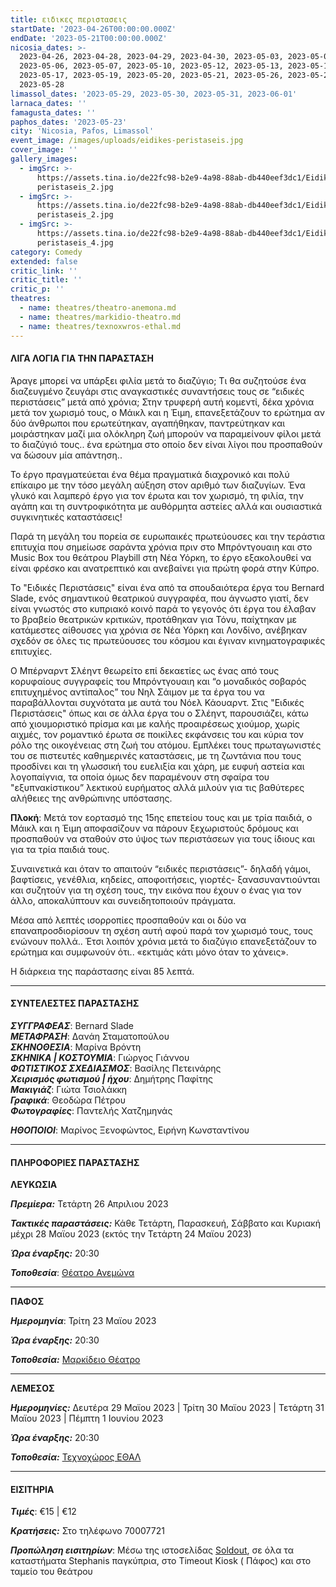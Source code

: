 ```yaml
---
title: ειδικες περιστασεις
startDate: '2023-04-26T00:00:00.000Z'
endDate: '2023-05-21T00:00:00.000Z'
nicosia_dates: >-
  2023-04-26, 2023-04-28, 2023-04-29, 2023-04-30, 2023-05-03, 2023-05-05,
  2023-05-06, 2023-05-07, 2023-05-10, 2023-05-12, 2023-05-13, 2023-05-14,
  2023-05-17, 2023-05-19, 2023-05-20, 2023-05-21, 2023-05-26, 2023-05-27,
  2023-05-28
limassol_dates: '2023-05-29, 2023-05-30, 2023-05-31, 2023-06-01'
larnaca_dates: ''
famagusta_dates: ''
paphos_dates: '2023-05-23'
city: 'Nicosia, Pafos, Limassol'
event_image: /images/uploads/eidikes-peristaseis.jpg
cover_image: ''
gallery_images:
  - imgSrc: >-
      https://assets.tina.io/de22fc98-b2e9-4a98-88ab-db440eef3dc1/Eidikes
      peristaseis_2.jpg
  - imgSrc: >-
      https://assets.tina.io/de22fc98-b2e9-4a98-88ab-db440eef3dc1/Eidikes
      peristaseis_2.jpg
  - imgSrc: >-
      https://assets.tina.io/de22fc98-b2e9-4a98-88ab-db440eef3dc1/Eidikes
      peristaseis_4.jpg
category: Comedy
extended: false
critic_link: ''
critic_title: ''
critic_p: ''
theatres:
  - name: theatres/theatro-anemona.md
  - name: theatres/markidio-theatro.md
  - name: theatres/texnoxwros-ethal.md
---
```


#### ΛΙΓΑ ΛΟΓΙΑ ΓΙΑ ΤΗΝ ΠΑΡΑΣΤΑΣΗ

Άραγε μπορεί να υπάρξει φιλία μετά το διαζύγιο; Τι θα συζητούσε ένα διαζευγμένο ζευγάρι στις αναγκαστικές συναντήσεις τους σε “ειδικές περιστάσεις” μετά από χρόνια; Στην τρυφερή αυτή κομεντί, δέκα χρόνια μετά τον χωρισμό τους, ο Μάικλ και η Έιμη, επανεξετάζουν το ερώτημα αν δύο άνθρωποι που ερωτεύτηκαν, αγαπήθηκαν, παντρεύτηκαν και μοιράστηκαν μαζί μια ολόκληρη ζωή μπορούν να παραμείνουν φίλοι μετά το διαζύγιό τους.. ένα ερώτημα στο οποίο δεν είναι λίγοι που προσπαθούν να δώσουν μία απάντηση..

Το έργο πραγματεύεται ένα θέμα πραγματικά διαχρονικό και πολύ επίκαιρο με την τόσο μεγάλη αύξηση στον αριθμό των διαζυγίων. Ένα γλυκό και λαμπερό έργο για τον έρωτα και τον χωρισμό, τη φιλία, την αγάπη και τη συντροφικότητα με αυθόρμητα αστείες αλλά και ουσιαστικά συγκινητικές καταστάσεις!

Παρά τη μεγάλη του πορεία σε ευρωπαικές πρωτεύουσες και την τεράστια επιτυχία που σημείωσε σαράντα χρόνια πριν στο Μπρόντγουαιη και στο Music Box του θεάτρου Playbill στη Νέα Υόρκη, το έργο εξακολουθεί να είναι φρέσκο και ανατρεπτικό και ανεβαίνει για πρώτη φορά στην Κύπρο.

Το "Ειδικές Περιστάσεις" είναι ένα από τα σπουδαιότερα έργα του Bernard Slade, ενός σημαντικού θεατρικού συγγραφέα, που άγνωστο γιατί, δεν είναι γνωστός στο κυπριακό κοινό παρά το γεγονός ότι έργα του έλαβαν το βραβείο θεατρικών κριτικών, προτάθηκαν για Τόνυ, παίχτηκαν με κατάμεστες αίθουσες για χρόνια σε Νέα Υόρκη και Λονδίνο, ανέβηκαν σχεδόν σε όλες τις πρωτεύουσες του κόσμου και έγιναν κινηματογραφικές επιτυχίες.

Ο Μπέρναρντ Σλέηντ θεωρείτο επί δεκαετίες ως ένας από τους κορυφαίους συγγραφείς του Μπρόντγουαιη και “ο μοναδικός σοβαρός επιτυχημένος αντίπαλος” του Νηλ Σάιμον με τα έργα του να παραβάλλονται συχνότατα με αυτά του Νόελ Κάουαρντ. Στις "Ειδικές Περιστάσεις" όπως και σε άλλα έργα του ο Σλέηντ, παρουσιάζει, κάτω από χιουμοριστικό πρίσμα και με καλής προαιρέσεως χιούμορ, χωρίς αιχμές, τον ρομαντικό έρωτα σε ποικίλες εκφάνσεις του και κύρια τον ρόλο της οικογένειας στη ζωή του ατόμου. Εμπλέκει τους πρωταγωνιστές του σε πιστευτές καθημερινές καταστάσεις, με τη ζωντάνια που τους προσδίνει και τη γλωσσική του ευελιξία και χάρη, με ευφυή αστεία και λογοπαίγνια, τα οποία όμως δεν παραμένουν στη σφαίρα του "εξυπνακίστικου” λεκτικού ευρήματος αλλά μιλούν για τις βαθύτερες αλήθειες της ανθρώπινης υπόστασης.

**Πλοκή**: Μετά τον εορτασμό της 15ης επετείου τους και με τρία παιδιά, ο Μάικλ και η Έιμη αποφασίζουν να πάρουν ξεχωριστούς δρόμους και προσπαθούν να σταθούν στο ύψος των περιστάσεων για τους ίδιους και για τα τρία παιδιά τους.

Συναινετικά και όταν το απαιτούν “ειδικές περιστάσεις”- δηλαδή γάμοι, βαφτίσεις, γενέθλια, κηδείες, αποφοιτήσεις, γιορτές- ξανασυναντιούνται και συζητούν για τη σχέση τους, την εικόνα που έχουν ο ένας για τον άλλο, αποκαλύπτουν και συνειδητοποιούν πράγματα.

Μέσα από λεπτές ισορροπίες προσπαθούν και οι δύο να επαναπροσδιορίσουν τη σχέση αυτή αφού παρά τον χωρισμό τους, τους ενώνουν πολλά.. Έτσι λοιπόν χρόνια μετά το διαζύγιο επανεξετάζουν το ερώτημα και συμφωνούν ότι.. «εκτιμάς κάτι μόνο όταν το χάνεις».

Η διάρκεια της παράστασης είναι 85 λεπτά.

***

#### ΣΥΝΤΕΛΕΣΤΕΣ ΠΑΡΑΣΤΑΣΗΣ

***ΣΥΓΓΡΑΦΕΑΣ***: Bernard Slade\
***ΜΕΤΑΦΡΑΣΗ***: Δανάη Σταματοπούλου\
***ΣΚΗΝΟΘΕΣΙΑ***: Μαρίνα Βρόντη\
***ΣΚΗΝΙΚΑ | ΚΟΣΤΟΥΜΙΑ***: Γιώργος Γιάννου\
***ΦΩΤΙΣΤΙΚΟΣ ΣΧΕΔΙΑΣΜΟΣ***: Βασίλης Πετεινάρης\
***Χειρισμός φωτισμού | ήχου***: Δημήτρης Παφίτης\
***Μακιγιάζ***: Γιώτα Τσιολάκκη\
***Γραφικά***: Θεοδώρα Πέτρου\
***Φωτογραφίες***: Παντελής Χατζημηνάς

***ΗΘΟΠΟΙΟΙ***: Μαρίνος Ξενοφώντος, Ειρήνη Κωνσταντίνου

***

#### ΠΛΗΡΟΦΟΡΙΕΣ ΠΑΡΑΣΤΑΣΗΣ

**ΛΕΥΚΩΣΙΑ**

***Πρεμίερα:*** Τετάρτη 26 Απριλιου 2023

***Τακτικές παραστάσεις:*** Κάθε Τετάρτη, Παρασκευή, Σάββατο και Κυριακή μέχρι 28 Μαϊου 2023 (εκτός την Τετάρτη 24 Μαϊου 2023)

***Ώρα έναρξης:*** 20:30

***Τοποθεσία***: [Θέατρο Ανεμώνα](?#map "")

***

**ΠΑΦΟΣ**

***Ημερομηνία***: Τρίτη 23 Μαϊου 2023

***Ώρα έναρξης:*** 20:30

***Τοποθεσία:*** [Μαρκίδειο Θέατρο](?#map "")

***

**ΛΕΜΕΣΟΣ**

***Ημερομηνίες:*** Δευτέρα 29 Μαϊου 2023 | Τρίτη 30 Μαϊου 2023 | Τετάρτη 31 Μαϊου 2023 | Πέμπτη 1 Ιουνίου 2023

***Ώρα έναρξης:*** 20:30

***Τοποθεσία:*** [Τεχνοχώρος ΕΘΑΛ](?#map "")

***

#### ΕΙΣΙΤΗΡΙΑ

***Τιμές***: €15 | €12

***Κρατήσεις:*** Στο τηλέφωνο 70007721

***Προπώληση εισιτηρίων***: Μέσω της ιστοσελίδας [Soldout](https://www.soldoutticketbox.com/special-occasiona-bernand-slade-anemona-theatre-2023/?lang=el), σε όλα τα καταστήματα Stephanis παγκύπρια, στο Timeout Kiosk ( Πάφος) και στο ταμείο του θεάτρου

